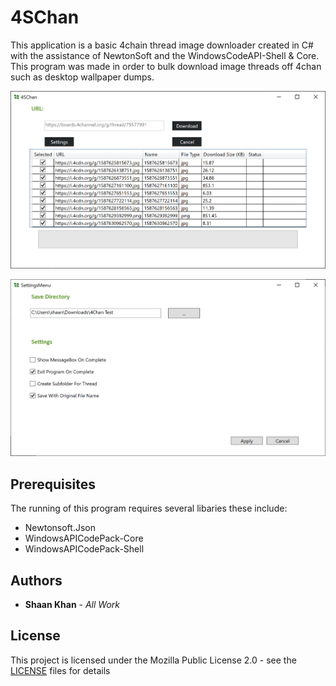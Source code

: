 # 4SChan

This application is a basic 4chain thread image downloader created in C# with the assistance of NewtonSoft and the WindowsCodeAPI-Shell & Core. This program was made in order to bulk download image threads off 4chan such as desktop wallpaper dumps.

![Main Menu](Images/mainMenu.png)

![Settings Menu](Images/settingsMenu.png)

## Prerequisites

The running of this program requires several libaries these include:

* Newtonsoft.Json
* WindowsAPICodePack-Core
* WindowsAPICodePack-Shell

## Authors

* **Shaan Khan** - *All Work*

## License

This project is licensed under the Mozilla Public License 2.0 - see the [LICENSE](https://github.com/ShaanCoding/4SChan/blob/master/LICENSE) files for details
